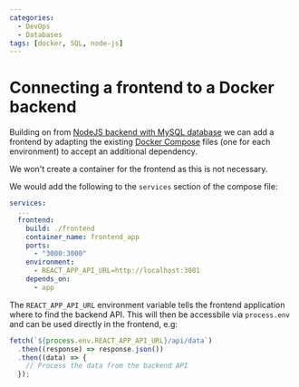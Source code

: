 ```yaml
---
categories:
  - DevOps
  - Databases
tags: [docker, SQL, node-js]
---
```


# Connecting a frontend to a Docker backend

Building on from [NodeJS backend with MySQL database](/DevOps/Docker/Docker_Examples/Node_and_MySQL_db.md) we can add a frontend by adapting the existing [Docker Compose](/DevOps/Docker/Docker_Compose.md) files (one for each environment) to accept an additional dependency.

We won't create a container for the frontend as this is not necessary.

We would add the following to the `services` section of the compose file:

```yml
services:
  ...
  frontend:
    build: ./frontend
    container_name: frontend_app
    ports:
      - "3000:3000"
    environment:
      - REACT_APP_API_URL=http://localhost:3001
    depends_on:
      - app
```

The `REACT_APP_API_URL` environment variable tells the frontend application where to find the backend API. This will then be accessbile via `process.env` and can be used directly in the frontend, e.g:

```js
fetch(`${process.env.REACT_APP_API_URL}/api/data`)
  .then((response) => response.json())
  .then((data) => {
    // Process the data from the backend API
  });
```
